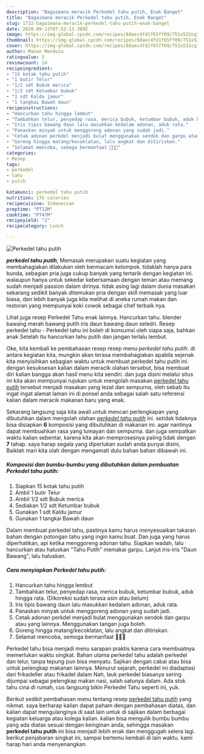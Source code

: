 ```yaml
---
description: "Bagaimana meracik Perkedel tahu putih, Enak Banget"
title: "Bagaimana meracik Perkedel tahu putih, Enak Banget"
slug: 1732-bagaimana-meracik-perkedel-tahu-putih-enak-banget
date: 2020-09-13T07:52:13.309Z
image: https://img-global.cpcdn.com/recipes/8daec4fd1f65ff09/751x532cq70/perkedel-tahu-putih-foto-resep-utama.jpg
thumbnail: https://img-global.cpcdn.com/recipes/8daec4fd1f65ff09/751x532cq70/perkedel-tahu-putih-foto-resep-utama.jpg
cover: https://img-global.cpcdn.com/recipes/8daec4fd1f65ff09/751x532cq70/perkedel-tahu-putih-foto-resep-utama.jpg
author: Mason Mendoza
ratingvalue: 5
reviewcount: 14
recipeingredient:
- "15 kotak tahu putih"
- "1 butir Telur"
- "1/2 sdt Bubuk merica"
- "1/2 sdt Ketumbar bubuk"
- "1 sdt Kaldu jamur"
- "1 tangkai Bawah daun"
recipeinstructions:
- "Hancurkan tahu hingga lembut"
- "Tambahkan telur, penyedap rasa, merica bubuk, ketumbar bubuk, aduk hingga rata. (Dikoreksi sudah terasa asin atau belum)"
- "Iris tipis bawang daun lalu masukkan kedalam adonan, aduk rata."
- "Panaskan minyak untuk menggoreng adonan yang sudah jadi."
- "Cetak adonan perkdel menjadi bulat menggunakan sendok dan garpu atau yang lainnya. Menggunakan tangan juga boleh."
- "Goreng hingga matang/kecoklatan, lalu angkat dan ditiriskan."
- "Selamat mencoba, semoga bermanfaat 👩🏻‍🍳"
categories:
- Resep
tags:
- perkedel
- tahu
- putih

katakunci: perkedel tahu putih 
nutrition: 176 calories
recipecuisine: Indonesian
preptime: "PT12M"
cooktime: "PT47M"
recipeyield: "2"
recipecategory: Lunch

---
```



![Perkedel tahu putih](https://img-global.cpcdn.com/recipes/8daec4fd1f65ff09/751x532cq70/perkedel-tahu-putih-foto-resep-utama.jpg)

<b><i>perkedel tahu putih</i></b>, Memasak merupakan suatu kegiatan yang membahagiakan dilakukan oleh bermacam kelompok. tidaklah hanya para bunda, sebagian pria juga cukup banyak yang tertarik dengan kegiatan ini. walaupun hanya untuk sekedar kebersamaan dengan teman atau memang sudah menjadi passion dalam dirinya. tidak asing lagi dalam dunia masakan sekarang sedikit banyak ditemukan pria dengan skill memasak yang luar biasa, dan lebih banyak juga kita melihat di aneka rumah makan dan restoran yang mempunyai koki cowok sebagai chef terbaik nya.

Lihat juga resep Perkedel Tahu enak lainnya. Hancurkan tahu. blender bawang merah bawang putih iris daun bawang daun seledri. Resep perkedel tahu - Perkedel tahu ini boleh di konsumsi oleh siapa saja, bahkan anak Setelah itu hancurkan tahu putih dan jangan terlalu lembut.

Oke, kita kembali ke pembahasan resep resep menu <i>perkedel tahu putih</i>. di antara kegiatan kita, mungkin akan terasa membahagiakan apabila sejenak kita menyisihkan sebagian waktu untuk membuat perkedel tahu putih ini. dengan kesuksesan kalian dalam meracik olahan tersebut, bisa membuat diri kalian bangga akan hasil menu kita sendiri. dan juga disini melalui situs ini kita akan mempunyai rujukan untuk mengolah masakan <u>perkedel tahu putih</u> tersebut menjadi masakan yang lezat dan sempurna, oleh sebab itu ingat ingat alamat laman ini di ponsel anda sebagai salah satu referensi kalian dalam meracik makanan baru yang enak.


Sekarang langsung saja kita awali untuk mencari perlengkapan yang dibutuhkan dalam mengolah olahan <u><i>perkedel tahu putih</i></u> ini. setidak tidaknya bisa disiapkan <b>6</b> komposisi yang dibutuhkan di makanan ini. agar nantinya dapat membuahkan rasa yang lumayan dan sempurna. dan juga sempatkan waktu kalian sebentar, karena kita akan memprosesnya paling tidak dengan <b>7</b> tahap. saya harap segala yang diperlukan sudah anda punyai disini, Baiklah mari kita olah dengan mengamati dulu bahan bahan dibawah ini.

<!--inarticleads1-->

##### Komposisi dan bumbu-bumbu yang dibutuhkan dalam pembuatan Perkedel tahu putih:

1. Siapkan 15 kotak tahu putih
1. Ambil 1 butir Telur
1. Ambil 1/2 sdt Bubuk merica
1. Sediakan 1/2 sdt Ketumbar bubuk
1. Gunakan 1 sdt Kaldu jamur
1. Gunakan 1 tangkai Bawah daun


Dalam membuat perkedel tahu, pastinya kamu harus menyesuaikan takaran bahan dengan potongan tahu yang ingin kamu buat. Dan juga yang harus diperhatikan, api ketika menggoreng adonan tahu. Siapkan wadah, lalu hancurkan atau haluskan &#34;Tahu Putih&#34; memakai garpu. Lanjut iris-iris &#34;Daun Bawang&#34;, lalu haluskan. 

<!--inarticleads2-->

##### Cara menyiapkan Perkedel tahu putih:

1. Hancurkan tahu hingga lembut
1. Tambahkan telur, penyedap rasa, merica bubuk, ketumbar bubuk, aduk hingga rata. (Dikoreksi sudah terasa asin atau belum)
1. Iris tipis bawang daun lalu masukkan kedalam adonan, aduk rata.
1. Panaskan minyak untuk menggoreng adonan yang sudah jadi.
1. Cetak adonan perkdel menjadi bulat menggunakan sendok dan garpu atau yang lainnya. Menggunakan tangan juga boleh.
1. Goreng hingga matang/kecoklatan, lalu angkat dan ditiriskan.
1. Selamat mencoba, semoga bermanfaat 👩🏻‍🍳


Perkedel tahu bisa menjadi menu sarapan praktis karena cara membuatnya memerlukan waktu singkat. Bahan utama perkedel tahu adalah perkedel dan telur, tanpa tepung pun bisa menyatu. Sajikan dengan cabai atau bisa untuk pelengkap makanan lainnya. Menurut sejarah, perkedel ini diadaptasi dari frikadeller atau frikadel dalam Nah, lauk perkedel biasanya sering dijumpai sebagai pelengkap makan nasi, salah satunya dalam. Ada stok tahu cina di rumah, cus langsung bikin Perkedel Tahu seperti ini, yuk. 

Berikut sedikit pembahasan menu tentang resep <u>perkedel tahu putih</u> yang nikmat. saya berharap kalian dapat paham dengan pembahasan diatas, dan kalian dapat mengulanginya di saat lain untuk di sajikan dalam berbagai kegiatan keluarga atau kolega kalian. kalian bisa mengulik bumbu bumbu yang ada diatas sesuai dengan keinginan anda, sehingga masakan <b>perkedel tahu putih</b> ini bisa menjadi lebih enak dan menggugah selera lagi. berikut penjabaran singkat ini, sampai bertemu kembali di lain waktu. kami harap hari anda menyenangkan.
